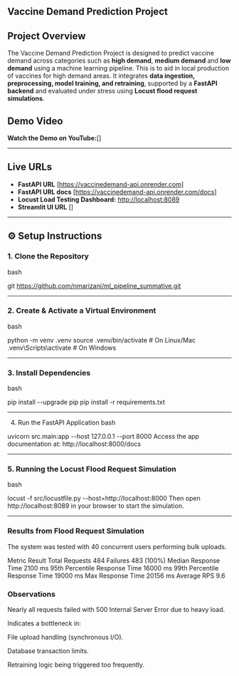 ## Vaccine Demand Prediction Project

## Project Overview
The Vaccine Demand Prediction Project is designed to predict vaccine demand across categories such as **high demand**, **medium demand** and **low demand** using a machine learning pipeline. This is to aid in local production of vaccines for high demand areas. 
It integrates **data ingestion, preprocessing, model training, and retraining**, supported by a **FastAPI backend** and evaluated under stress using **Locust flood request simulations**.  

## Demo Video
**Watch the Demo on YouTube:**[]

---

## Live URLs
- **FastAPI URL** [https://vaccinedemand-api.onrender.com] 
- **FastAPI URL docs** [https://vaccinedemand-api.onrender.com/docs] 
- **Locust Load Testing Dashboard:** [http://localhost:8089](http://localhost:8089)
- **Streamlit UI URL** []

---

## ⚙️ Setup Instructions

### 1. Clone the Repository
bash

git https://github.com/nmarizani/ml_pipeline_summative.git

---

### 2. Create & Activate a Virtual Environment
bash

python -m venv .venv
source .venv/bin/activate   # On Linux/Mac
.venv\Scripts\activate      # On Windows

---

### 3. Install Dependencies
bash

pip install --upgrade pip
pip install -r requirements.txt

---

4. Run the FastAPI Application
bash

uvicorn src.main:app --host 127.0.0.1 --port 8000
Access the app documentation at: http://localhost:8000/docs

---

### 5. Running the Locust Flood Request Simulation
bash

locust -f src/locustfile.py --host=http://localhost:8000
Then open http://localhost:8089 in your browser to start the simulation.

---

### Results from Flood Request Simulation
The system was tested with 40 concurrent users performing bulk uploads.

Metric	Result
Total Requests	484
Failures	483 (100%)
Median Response Time	2100 ms
95th Percentile Response Time	16000 ms
99th Percentile Response Time	19000 ms
Max Response Time	20156 ms
Average RPS	9.6

### Observations
Nearly all requests failed with 500 Internal Server Error due to heavy load.

Indicates a bottleneck in:

File upload handling (synchronous I/O).

Database transaction limits.

Retraining logic being triggered too frequently.